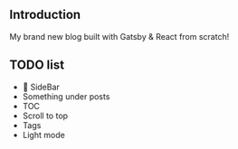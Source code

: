 ## Introduction

My brand new blog built with Gatsby & React from scratch!

## TODO list

-   🚧 SideBar
-   Something under posts
-   TOC
-   Scroll to top
-   Tags
-   Light mode
